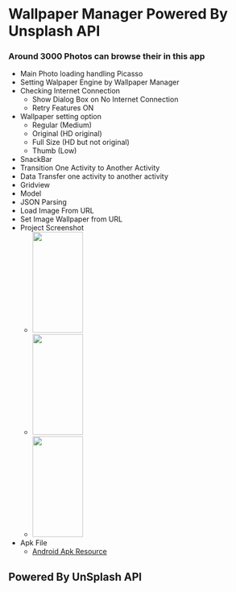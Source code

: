 # Wallpaper Manager Powered By Unsplash API

### Around 3000 Photos can browse their in this app

- Main Photo loading handling Picasso
- Setting Walpaper Engine by Wallpaper Manager
- Checking Internet Connection
    - Show Dialog Box on No Internet Connection
    - Retry Features ON
- Wallpaper setting option
    - Regular (Medium)
    - Original (HD original)
    - Full Size (HD but not original)
    - Thumb (Low)
- SnackBar
- Transition One Activity to Another Activity
- Data Transfer one activity to another activity
- Gridview
- Model
- JSON Parsing
- Load Image From URL
- Set Image Wallpaper from URL
- Project Screenshot
    - <img src="2022-02-14 12_04_09-App5 – activity_item_view.xml [App5.app].png" height="200" width="100" max-width="30%">    
    - <img src="2022-02-14 12_04_38-App5 – activity_item_view.xml [App5.app].png" height="200" width="100" max-width="30%">   
    - <img src="2022-02-14 12_05_14-App5 – activity_item_view.xml [App5.app].png" height="200" width="100" max-width="30%">   
- Apk File
  - [Android Apk Resource](https://github.com/mrmezan06/Android-Revision-All/blob/main/App5/WallpaperManager.apk "Powered By Unsplash API")

## Powered By UnSplash API